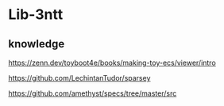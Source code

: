 # Lib-3ntt

## knowledge

<https://zenn.dev/toyboot4e/books/making-toy-ecs/viewer/intro>

<https://github.com/LechintanTudor/sparsey>

<https://github.com/amethyst/specs/tree/master/src>
